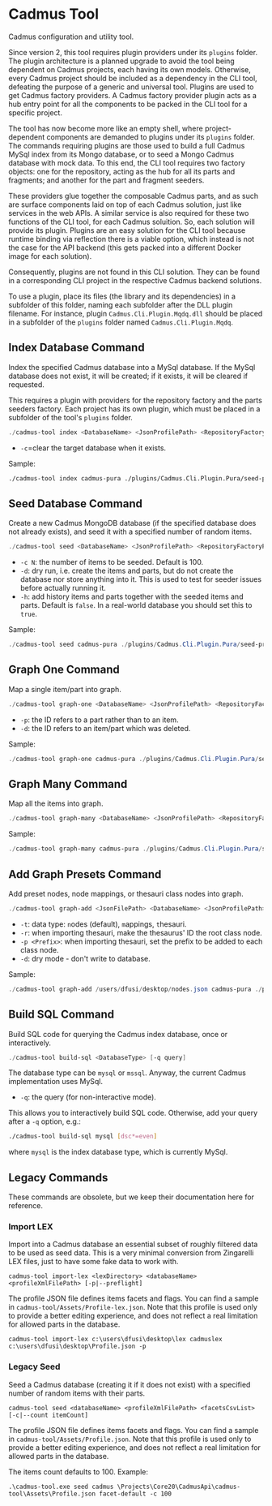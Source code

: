 # Cadmus Tool

Cadmus configuration and utility tool.

Since version 2, this tool requires plugin providers under its `plugins` folder. The plugin architecture is a planned upgrade to avoid the tool being dependent on Cadmus projects, each having its own models. Otherwise, every Cadmus project should be included as a dependency in the CLI tool, defeating the purpose of a generic and universal tool. Plugins are used to get Cadmus factory providers. A Cadmus factory provider plugin acts as a hub entry point for all the components to be packed in the CLI tool for a specific project.

The tool has now become more like an empty shell, where project-dependent components are demanded to plugins under its `plugins` folder. The commands requiring plugins are those used to build a full Cadmus MySql index from its Mongo database, or to seed a Mongo Cadmus database with mock data. To this end, the CLI tool requires two factory objects: one for the repository, acting as the hub for all its parts and fragments; and another for the part and fragment seeders.

These providers glue together the composable Cadmus parts, and as such are surface components laid on top of each Cadmus solution, just like services in the web APIs. A similar service is also required for these two functions of the CLI tool, for each Cadmus soluition. So, each solution will provide its plugin. Plugins are an easy solution for the CLI tool because runtime binding via reflection there is a viable option, which instead is not the case for the API backend (this gets packed into a different Docker image for each solution).

Consequently, plugins are not found in this CLI solution. They can be found in a corresponding CLI project in the respective Cadmus backend solutions.

To use a plugin, place its files (the library and its dependencies) in a subfolder of this folder, naming each subfolder after the DLL plugin filename. For instance, plugin `Cadmus.Cli.Plugin.Mqdq.dll` should be placed in a subfolder of the `plugins` folder named `Cadmus.Cli.Plugin.Mqdq`.

## Index Database Command

Index the specified Cadmus database into a MySql database. If the MySql database does not exist, it will be created; if it exists, it will be cleared if requested.

This requires a plugin with providers for the repository factory and the parts seeders factory. Each project has its own plugin, which must be placed in a subfolder of the tool's `plugins` folder.

```ps1
./cadmus-tool index <DatabaseName> <JsonProfilePath> <RepositoryFactoryProviderTag> [-c]
```

- `-c`=clear the target database when it exists.

Sample:

```bash
./cadmus-tool index cadmus-pura ./plugins/Cadmus.Cli.Plugin.Pura/seed-profile.json repository-factory-provider.pura
```

## Seed Database Command

Create a new Cadmus MongoDB database (if the specified database does not already exists), and seed it with a specified number of random items.

```ps1
./cadmus-tool seed <DatabaseName> <JsonProfilePath> <RepositoryFactoryProviderTag> <SeedersFactoryProviderTag> [-c count] [-d] [-h]
```

- `-c N`: the number of items to be seeded. Default is 100.
- `-d`: dry run, i.e. create the items and parts, but do not create the database nor store anything into it. This is used to test for seeder issues before actually running it.
- `-h`: add history items and parts together with the seeded items and parts. Default is `false`. In a real-world database you should set this to `true`.

Sample:

```ps1
./cadmus-tool seed cadmus-pura ./plugins/Cadmus.Cli.Plugin.Pura/seed-profile.json repository-factory-provider.pura part-seeder-factory-provider.pura -c 10 -d
```

## Graph One Command

Map a single item/part into graph.

```ps1
./cadmus-tool graph-one <DatabaseName> <JsonProfilePath> <RepositoryFactoryProviderTag> <IdArgument> [-p] [-d]
```

- `-p`: the ID refers to a part rather than to an item.
- `-d`: the ID refers to an item/part which was deleted.

Sample:

```ps1
./cadmus-tool graph-one cadmus-pura ./plugins/Cadmus.Cli.Plugin.Pura/seed-profile.json repository-factory-provider.pura a47e233b-b50c-4110-af5b-343e12decdac
```

## Graph Many Command

Map all the items into graph.

```ps1
./cadmus-tool graph-many <DatabaseName> <JsonProfilePath> <RepositoryFactoryProviderTag>
```

Sample:

```ps1
./cadmus-tool graph-many cadmus-pura ./plugins/Cadmus.Cli.Plugin.Pura/seed-profile.json repository-factory-provider.pura
```

## Add Graph Presets Command

Add preset nodes, node mappings, or thesauri class nodes into graph.

```ps1
./cadmus-tool graph-add <JsonFilePath> <DatabaseName> <JsonProfilePath> <RepositoryFactoryProviderTag> [-t] [-d] [-r] [-p <Prefix>]
```

- `-t`: data type: `n`odes (default), `m`appings, `t`hesauri.
- `-r`: when importing thesauri, make the thesaurus' ID the root class node.
- `-p <Prefix>`: when importing thesauri, set the prefix to be added to each class node.
- `-d`: dry mode - don't write to database.

Sample:

```ps1
./cadmus-tool graph-add /users/dfusi/desktop/nodes.json cadmus-pura ./plugins/Cadmus.Cli.Plugin.Pura/seed-profile.json repository-factory-provider.pura
```

## Build SQL Command

Build SQL code for querying the Cadmus index database, once or interactively.

```ps1
./cadmus-tool build-sql <DatabaseType> [-q query]
```

The database type can be `mysql` or `mssql`. Anyway, the current Cadmus implementation uses MySql.

- `-q`: the query (for non-interactive mode).

This allows you to interactively build SQL code. Otherwise, add your query after a `-q` option, e.g.:

```bash
./cadmus-tool build-sql mysql [dsc*=even]
```

where `mysql` is the index database type, which is currently MySql.

## Legacy Commands

These commands are obsolete, but we keep their documentation here for reference.

### Import LEX

Import into a Cadmus database an essential subset of roughly filtered data to be used as seed data. This is a very minimal conversion from Zingarelli LEX files, just to have some fake data to work with.

	cadmus-tool import-lex <lexDirectory> <databaseName> <profileXmlFilePath> [-p|--preflight]

The profile JSON file defines items facets and flags. You can find a sample in `cadmus-tool/Assets/Profile-lex.json`. Note that this profile is used only to provide a better editing experience, and does not reflect a real limitation for allowed parts in the database.

	cadmus-tool import-lex c:\users\dfusi\desktop\lex cadmuslex c:\users\dfusi\desktop\Profile.json -p

### Legacy Seed

Seed a Cadmus database (creating it if it does not exist) with a specified number of random items with their parts.

	cadmus-tool seed <databaseName> <profileXmlFilePath> <facetsCsvList> [-c|--count itemCount]

The profile JSON file defines items facets and flags. You can find a sample in `cadmus-tool/Assets/Profile.json`. Note that this profile is used only to provide a better editing experience, and does not reflect a real limitation for allowed parts in the database.

The items count defaults to 100. Example:

	.\cadmus-tool.exe seed cadmus \Projects\Core20\CadmusApi\cadmus-tool\Assets\Profile.json facet-default -c 100
